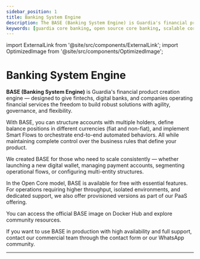 ```yaml
---
sidebar_position: 1
title: Banking System Engine
description: The BASE (Banking System Engine) is Guardia's financial product creation engine, ideal for fintechs seeking flexibility, governance, and scalability from day one.
keywords: [guardia core banking, open source core banking, scalable core banking, account engine, financial product creation]
---
```


import ExternalLink from '@site/src/components/ExternalLink';
import OptimizedImage from '@site/src/components/OptimizedImage';

# Banking System Engine

**BASE (Banking System Engine)** is Guardia's financial product creation engine — designed to give fintechs, digital banks, and companies operating financial services the freedom to build robust solutions with agility, governance, and flexibility.

With BASE, you can structure accounts with multiple holders, define balance positions in different currencies (fiat and non-fiat), and implement Smart Flows to orchestrate end-to-end automated behaviors. All while maintaining complete control over the business rules that define your product.

We created BASE for those who need to scale consistently — whether launching a new digital wallet, managing payment accounts, segmenting operational flows, or configuring multi-entity structures.

In the Open Core model, BASE is available for free with essential features. For operations requiring higher throughput, isolated environments, and dedicated support, we also offer provisioned versions as part of our PaaS offering.

You can access the official BASE image on <ExternalLink type="DOCKER_HUB">Docker Hub</ExternalLink> and explore community resources.

If you want to use BASE in production with high availability and full support, contact our commercial team through the <ExternalLink type="CONTACT_FORM">contact form</ExternalLink> or our <ExternalLink type="WHATSAPP_COMMUNITY">WhatsApp</ExternalLink> community.

---

<OptimizedImage
  src="/img/banner-base.svg"
  alt="Banking System Engine Banner"
  width={800}
  height={400}
/>